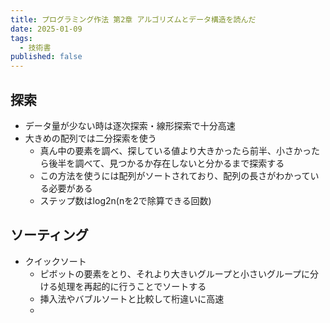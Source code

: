 ```yaml
---
title: プログラミング作法 第2章 アルゴリズムとデータ構造を読んだ
date: 2025-01-09
tags:
  - 技術書
published: false
---
```

## 探索
- データ量が少ない時は逐次探索・線形探索で十分高速
- 大きめの配列では二分探索を使う
  - 真ん中の要素を調べ、探している値より大きかったら前半、小さかったら後半を調べて、見つかるか存在しないと分かるまで探索する
  - この方法を使うには配列がソートされており、配列の長さがわかっている必要がある
  - ステップ数はlog2n(nを2で除算できる回数)

## ソーティング
- クイックソート
  - ピボットの要素をとり、それより大きいグループと小さいグループに分ける処理を再起的に行うことでソートする
  - 挿入法やバブルソートと比較して桁違いに高速
  - 